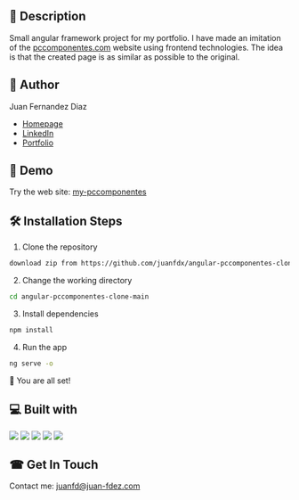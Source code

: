 ## 🧾 Description

Small angular framework project for my portfolio. I have made an imitation of the [pccomponentes.com](https://www.pccomponentes.com/) website using frontend technologies. The idea is that the created page is as similar as possible to the original.

## 🧐 Author 

Juan Fernandez Diaz

- [Homepage](https://www.juan-fdez.com/home)
- [LinkedIn](https://www.linkedin.com/in/juan-fdez-com/)
- [Portfolio](https://www.juan-fdez.com/portfolio)

## 🚀 Demo

Try the web site:  [my-pccomponentes](https://my-pccomponentes.netlify.app/)

## 🛠️ Installation Steps

1. Clone the repository

```bash
download zip from https://github.com/juanfdx/angular-pccomponentes-clone.git
```

2. Change the working directory

```bash
cd angular-pccomponentes-clone-main
```

3. Install dependencies

```bash
npm install
```

4. Run the app

```bash
ng serve -o
```

🌟 You are all set!

## 💻 Built with

<p>
  <img src="https://img.icons8.com/color/48/000000/html-5--v1.png"/>
  <img src="https://img.icons8.com/color/48/000000/css3.png"/>
  <img src="https://img.icons8.com/color/48/000000/sass.png"/>
  <img src="https://img.icons8.com/color/48/000000/javascript--v1.png"/>
  <img src="https://img.icons8.com/external-tal-revivo-color-tal-revivo/44/000000/external-angular-a-typescript-based-open-source-web-application-framework-logo-color-tal-revivo.png"/>
</p>

## ☎ Get In Touch

Contact me:  [juanfd@juan-fdez.com](https://www.juan-fdez.com/contact)
&nbsp;<br />
&nbsp;<br />
